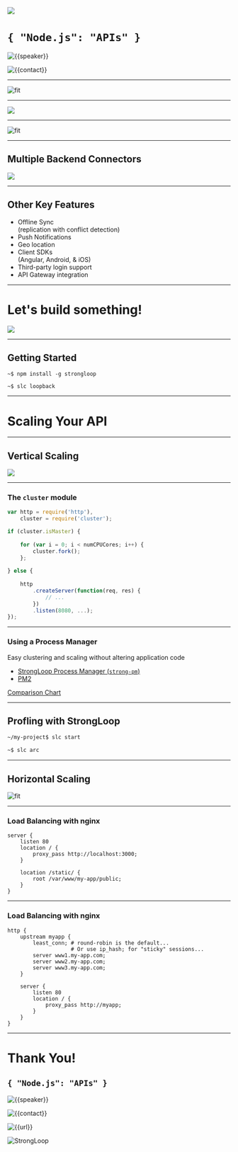
<!-- .slide: class="no-footer" -->

![](/images/StrongLoop.png)

# `{ "Node.js": "APIs" }`

![{{speaker}}]()

![{{contact}}]()

---

<!-- .slide: data-background="white" -->

![fit](/images/StrongLoop_who.png)

---

![](/images/loopback.png)

---

<!-- .slide: data-background="white" -->

![fit](/images/loopback-high-level.png)

---

<!-- .slide: data-background="white" -->

## Multiple Backend Connectors

![](/images/loopback-connector-list.png)

---

## Other Key Features

* Offline Sync  
(replication with conflict detection)
* Push Notifications
* Geo location
* Client SDKs  
(Angular, Android, & iOS)
* Third-party login support
* API Gateway integration

---

<!-- .slide: data-background="white" -->

# Let's build something!

![](/images/loopback.png)

---

## Getting Started

```
~$ npm install -g strongloop
```

```
~$ slc loopback
```

---

# Scaling Your API

---

## Vertical Scaling

![](images/vertial-scaling-strongloop.png)

---

### The `cluster` module

```js
var http = require('http'),
    cluster = require('cluster');

if (cluster.isMaster) {
  
    for (var i = 0; i < numCPUCores; i++) {
        cluster.fork();
    };
  
} else {
    
    http
        .createServer(function(req, res) {
            // ...
        })
        .listen(8080, ...);
});
```

---

### Using a Process Manager

Easy clustering and scaling without altering application code

* [StrongLoop Process Manager (`strong-pm`)](https://github.com/strongloop/strong-pm)
* [PM2](https://github.com/Unitech/pm2)

[Comparison Chart](http://strong-pm.io/compare)

---

## Profling with StrongLoop

```bash
~/my-project$ slc start
```

```bash
~$ slc arc
```

---

## Horizontal Scaling

![fit](images/horizontal-scaling.png)

---

### Load Balancing with nginx

```Nginx
server {
    listen 80
    location / {
        proxy_pass http://localhost:3000;
    }
 
    location /static/ {
        root /var/www/my-app/public;
    }
}
```
<!-- .element: class="fragment" -->

---

### Load Balancing with nginx

```Nginx
http {
    upstream myapp {
        least_conn; # round-robin is the default...
                    # Or use ip_hash; for "sticky" sessions...
        server www1.my-app.com;
        server www2.my-app.com;
        server www3.my-app.com;
    }

    server {
        listen 80
        location / {
            proxy_pass http://myapp;
        }
    }
}
```

---

<!-- .slide: class="no-footer" -->

# Thank You!

## `{ "Node.js": "APIs" }`

![{{speaker}}]()

![{{contact}}]()

![{{url}}]()

![StrongLoop](/images/strongloop_logo_horiz.png)
<!-- .element: style="width:60%" -->
